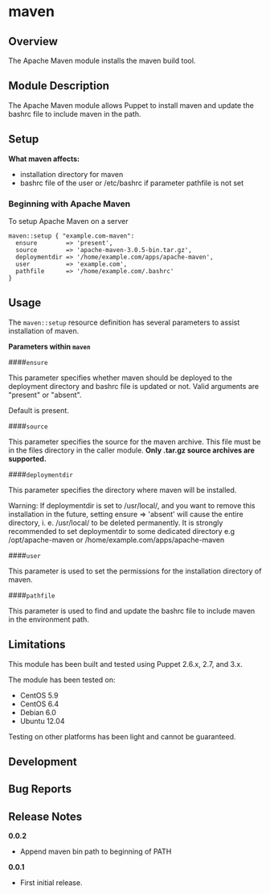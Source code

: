 maven
====


Overview
--------

The Apache Maven module installs the maven build tool.


Module Description
-------------------

The Apache Maven module allows Puppet to install maven and update the bashrc file to include maven in the path. 

Setup
-----

**What maven affects:**

* installation directory for maven
* bashrc file of the user or /etc/bashrc if parameter pathfile is not set 
	
### Beginning with Apache Maven

To setup Apache Maven on a server

    maven::setup { "example.com-maven":
      ensure        => 'present',
      source        => 'apache-maven-3.0.5-bin.tar.gz',
      deploymentdir => '/home/example.com/apps/apache-maven',
      user          => 'example.com',
      pathfile      => '/home/example.com/.bashrc'
    }

Usage
------

The `maven::setup` resource definition has several parameters to assist installation of maven.

**Parameters within `maven`**

####`ensure`

This parameter specifies whether maven should be deployed to the deployment directory and bashrc file is updated or not.
Valid arguments are "present" or "absent".

Default is present.


####`source`

This parameter specifies the source for the maven archive. 
This file must be in the files directory in the caller module. 
**Only .tar.gz source archives are supported.**

####`deploymentdir`

This parameter specifies the directory where maven will be installed.

Warning: If deploymentdir is set to /usr/local/, and you want to remove this installation in the future, setting ensure => 'absent' will cause the entire directory, i. e. /usr/local/ to be deleted permanently. It is strongly recommended to set deploymentdir to some dedicated directory e.g /opt/apache-maven or /home/example.com/apps/apache-maven

####`user`

This parameter is used to set the permissions for the installation directory of maven.

####`pathfile`

This parameter is used to find and update the bashrc file to include maven in the environment path.


Limitations
------------

This module has been built and tested using Puppet 2.6.x, 2.7, and 3.x.

The module has been tested on:

* CentOS 5.9
* CentOS 6.4
* Debian 6.0 
* Ubuntu 12.04

Testing on other platforms has been light and cannot be guaranteed. 

Development
------------

Bug Reports
-----------

Release Notes
--------------

**0.0.2**

- Append maven bin path to beginning of PATH

**0.0.1**

- First initial release.
